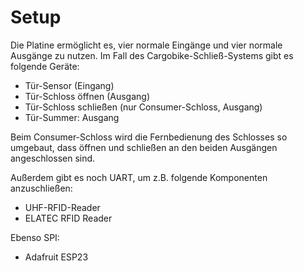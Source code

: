 # Setup

Die Platine ermöglicht es, vier normale Eingänge und vier normale Ausgänge zu nutzen. Im Fall des Cargobike-Schließ-Systems gibt es folgende Geräte:

* Tür-Sensor (Eingang)
* Tür-Schloss öffnen (Ausgang)
* Tür-Schloss schließen (nur Consumer-Schloss, Ausgang)
* Tür-Summer: Ausgang

Beim Consumer-Schloss wird die Fernbedienung des Schlosses so umgebaut, dass öffnen und schließen an den beiden Ausgängen angeschlossen sind. 

Außerdem gibt es noch UART, um z.B. folgende Komponenten anzuschließen:

* UHF-RFID-Reader
* ELATEC RFID Reader

Ebenso SPI:

* Adafruit ESP23
